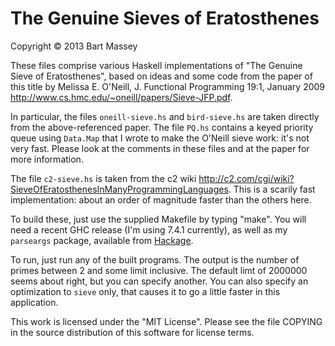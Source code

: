 # The Genuine Sieves of Eratosthenes
Copyright © 2013 Bart Massey

These files comprise various Haskell implementations of "The
Genuine Sieve of Eratosthenes", based on ideas and some code
from the paper of this title by Melissa E. O'Neill,
J. Functional Programming 19:1, January 2009
<http://www.cs.hmc.edu/~oneill/papers/Sieve-JFP.pdf>.

In particular, the files `oneill-sieve.hs` and
`bird-sieve.hs` are taken directly from the above-referenced
paper. The file `PQ.hs` contains a keyed priority queue
using `Data.Map` that I wrote to make the O'Neill sieve
work: it's not very fast. Please look at the comments in
these files and at the paper for more information.

The file `c2-sieve.hs` is taken from the c2 wiki
<http://c2.com/cgi/wiki?SieveOfEratosthenesInManyProgrammingLanguages>.
This is a scarily fast implementation: about an order of
magnitude faster than the others here.

To build these, just use the supplied Makefile by typing
"make". You will need a recent GHC release (I'm using 7.4.1
currently), as well as my `parseargs` package, available
from [Hackage](http://hackage.haskell.org/package/parseargs).

To run, just run any of the built programs. The output is
the number of primes between 2 and some limit inclusive. The
default limt of 2000000 seems about right, but you can specify
another. You can also specify an optimization to `sieve` only,
that causes it to go a little faster in this application.

This work is licensed under the "MIT License".  Please see
the file COPYING in the source distribution of this software
for license terms.
